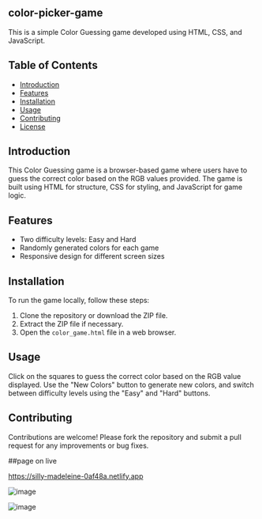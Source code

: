 ## color-picker-game

This is a simple Color Guessing game developed using HTML, CSS, and JavaScript.

 ## Table of Contents
 
- [Introduction](#introduction)
- [Features](#features)
- [Installation](#installation)
- [Usage](#usage)
- [Contributing](#contributing)
- [License](#license)

## Introduction
This Color Guessing game is a browser-based game where users have to guess the correct color based on the RGB values provided. The game is built using HTML for structure, CSS for styling, and JavaScript for game logic.

## Features
- Two difficulty levels: Easy and Hard
- Randomly generated colors for each game
- Responsive design for different screen sizes

## Installation
To run the game locally, follow these steps:
1. Clone the repository or download the ZIP file.
2. Extract the ZIP file if necessary.
3. Open the `color_game.html` file in a web browser.

## Usage
Click on the squares to guess the correct color based on the RGB value displayed. Use the "New Colors" button to generate new colors, and switch between difficulty levels using the "Easy" and "Hard" buttons.

## Contributing
Contributions are welcome! Please fork the repository and submit a pull request for any improvements or bug fixes.

##page on live 

https://silly-madeleine-0af48a.netlify.app

![image](https://github.com/sakapanchu/color-picker-game/assets/117504870/5c4fb65d-432f-41e8-9aee-82b00af9ff4b)

![image](https://github.com/sakapanchu/color-picker-game/assets/117504870/e9509c5d-3f17-4afe-a488-e3564300489d)
